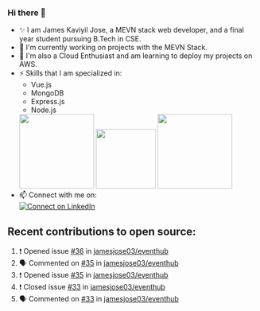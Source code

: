 ### Hi there 👋

<!--
**jamesjose03/jamesjose03** is a ✨ _special_ ✨ repository because its `README.md` (this file) appears on your GitHub profile.

Here are some ideas to get you started:

- 🔭 I’m currently working on ...
- 🌱 I’m currently learning ...
- 👯 I’m looking to collaborate on ...
- 🤔 I’m looking for help with ...
- 💬 Ask me about ...
- 📫 How to reach me: ...
- 😄 Pronouns: ...
- ⚡ Fun fact: ...
-->
- ✨ I am James Kaviyil Jose, a MEVN stack web developer, and a final year student pursuing B.Tech in CSE.
- 🔭 I'm currently working on projects with the MEVN Stack.
- 🌱 I'm also a Cloud Enthusiast and am learning to deploy my projects on AWS.
- ⚡ Skills that I am specialized in: 
  - Vue.js 
  - MongoDB
  - Express.js
  - Node.js
  <img src="https://madewithnetwork.ams3.cdn.digitaloceanspaces.com/spatie-space-production/4952/mevn-cli.jpg" width="150">
  <img src="https://seeklogo.com/images/A/amazon-web-services-aws-logo-6C2E3DCD3E-seeklogo.com.png" width="120">
  <img src="https://cloud.google.com/images/velostrata/cloud-lockup-logo.png" width="150">
- 📫 Connect with me on:  
[![Connect on LinkedIn](https://img.shields.io/badge/--linkedin?label=LinkedIn&logo=LinkedIn&style=social)](https://www.linkedin.com/in/jamesjose03)

## Recent contributions to open source:
<!--START_SECTION:activity-->
1. ❗️ Opened issue [#36](https://github.com//jamesjose03/eventhub/issues/36) in [jamesjose03/eventhub](https://github.com//jamesjose03/eventhub)
2. 🗣 Commented on [#35](https://github.com//jamesjose03/eventhub/issues/35) in [jamesjose03/eventhub](https://github.com//jamesjose03/eventhub)
3. ❗️ Opened issue [#35](https://github.com//jamesjose03/eventhub/issues/35) in [jamesjose03/eventhub](https://github.com//jamesjose03/eventhub)
4. ❗️ Closed issue [#33](https://github.com//jamesjose03/eventhub/issues/33) in [jamesjose03/eventhub](https://github.com//jamesjose03/eventhub)
5. 🗣 Commented on [#33](https://github.com//jamesjose03/eventhub/issues/33) in [jamesjose03/eventhub](https://github.com//jamesjose03/eventhub)
<!--END_SECTION:activity-->
